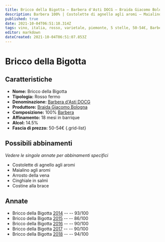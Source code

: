 ```yaml
---
title: Bricco della Bigotta – Barbera d'Asti DOCG – Braida Giacomo Bologna – Piemonte (IT) – 50-54€ – 3★-5★
description: Barbera 100% | Costolette di agnello agli aromi – Maialino agli aromi – Arrosto della vena – Cinghiale in salmì – Costine alla brace
published: true
date: 2021-10-04T06:51:10.314Z
tags: vino, italia, rosso, varietale, piemonte, 5 stelle, 50-54€, Barbera, Costolette di agnello agli aromi, Maialino agli aromi, Arrosto della vena, Cinghiale in salmì, Costine alla brace
editor: markdown
dateCreated: 2021-10-04T06:51:07.853Z
---
```


 # Bricco della Bigotta

## Caratteristiche
- **Nome:** Bricco della Bigotta
- **Tipologia:** Rosso fermo
- **Denominazione:** [Barbera d'Asti DOCG](/denominazioni/Italia/Piemonte/DOCG/Barbera-d-Asti) 
- **Produttore:** [Braida Giacomo Bologna](/produttori/Italia/Piemonte/Braida-Giacomo-Bologna)
- **Composizione:** 100% [Barbera](/vitigni/Italia/bacca-nera/barbera)
- **Affinamento:** 18 mesi in barrique
- **Alcol:** 14.5%
- **Fascia di prezzo:** 50-54€
{.grid-list}



## Possibili abbinamenti
*Vedere le singole annate per abbinamenti specifici*

- Costolette di agnello agli aromi
- Maialino agli aromi
- Arrosto della vena
- Cinghiale in salmì
- Costine alla brace

## Annate
- Bricco della Bigotta [2014](vini/Italia/Piemonte/Braida-Giacomo-Bologna/Bricco-della-Bigotta/2014) -- <span class="star-5"></span> -- 93/100
- Bricco della Bigotta [2015](vini/Italia/Piemonte/Braida-Giacomo-Bologna/Bricco-della-Bigotta/2015) -- <span class="star-3"></span> -- 86/100
- Bricco della Bigotta [2016](vini/Italia/Piemonte/Braida-Giacomo-Bologna/Bricco-della-Bigotta/2016) -- <span class="star-4"></span> -- 90/100
- Bricco della Bigotta [2017](vini/Italia/Piemonte/Braida-Giacomo-Bologna/Bricco-della-Bigotta/2017) -- <span class="star-4"></span> -- 90/100
- Bricco della Bigotta [2018](vini/Italia/Piemonte/Braida-Giacomo-Bologna/Bricco-della-Bigotta/2018) -- <span class="star-5"></span> -- 94/100
